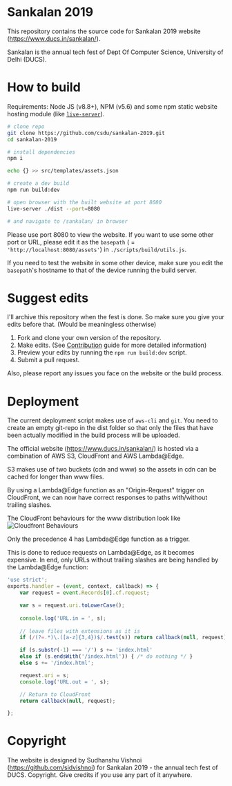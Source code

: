 # Sankalan 2019

This repository contains the source code for Sankalan 2019 website (https://www.ducs.in/sankalan/).

Sankalan is the annual tech fest of Dept Of Computer Science, University of Delhi (DUCS).

# How to build

Requirements: Node JS (v8.8+), NPM (v5.6) and some npm static website hosting module (like [`live-server`](https://www.npmjs.com/package/live-server)).

``` bash
# clone repo
git clone https://github.com/csdu/sankalan-2019.git
cd sankalan-2019

# install dependencies
npm i

echo {} >> src/templates/assets.json

# create a dev build
npm run build:dev

# open browser with the built website at port 8080
live-server ./dist --port=8080

# and navigate to /sankalan/ in browser
```

Please use port 8080 to view the website. If you want to use some other port or URL, please edit it as the `basepath` ( = `'http://localhost:8080/assets'`) in `./scripts/build/utils.js`.

If you need to test the website in some other device, make sure you edit the `basepath`'s hostname to that of the device running the build server.

# Suggest edits

I'll archive this repository when the fest is done. So make sure you give your edits before that. (Would be meaningless otherwise)

1. Fork and clone your own version of the repository.
2. Make edits. (See [Contribution](CONTRIBUTING.md) guide for more detailed information)
3. Preview your edits by running the `npm run build:dev` script.
4. Submit a pull request.

Also, please report any issues you face on the website or the build process. 

# Deployment

The current deployment script makes use of `aws-cli` and `git`. You need to create an empty git-repo in the dist folder so that only the files that have been actually modified in the build process will be uploaded.

The official website (https://www.ducs.in/sankalan/) is hosted via a combination of AWS S3, CloudFront and AWS Lambda@Edge.

S3 makes use of two buckets (cdn and www) so the assets in cdn can be cached for longer than www files.

By using a Lambda@Edge function as an "Origin-Request" trigger on CloudFront, we can now have correct responses to paths with/without trailing slashes.

The CloudFront behaviours for the www distribution look like
![Cloudfront Behaviours](https://i.imgur.com/X9Gf0Qz.png)

Only the precedence 4 has Lambda@Edge function as a trigger.

This is done to reduce requests on Lambda@Edge, as it becomes expensive. In end, only URLs without trailing slashes are being handled by the Lambda@Edge function:

``` js
'use strict';
exports.handler = (event, context, callback) => {
    var request = event.Records[0].cf.request;

    var s = request.uri.toLowerCase();
    
    console.log('URL.in = ', s);
    
    // leave files with extensions as it is
    if (/(?=.*)\.([a-z]{3,4})$/.test(s)) return callback(null, request);

	if (s.substr(-1) === '/') s += 'index.html'
	else if (s.endsWith('/index.html')) { /* do nothing */ }
	else s += '/index.html';

    request.uri = s;
    console.log('URL.out = ', s);

    // Return to CloudFront
    return callback(null, request);

};
```

# Copyright

The website is designed by Sudhanshu Vishnoi (https://github.com/sidvishnoi) for Sankalan 2019 - the annual tech fest of DUCS. Copyright. Give credits if you use any part of it anywhere.
